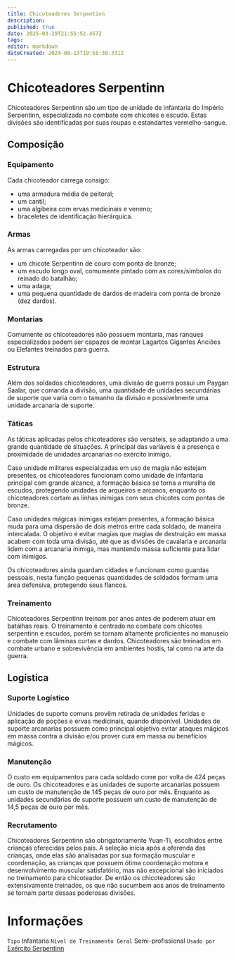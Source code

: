 ```yaml
---
title: Chicoteadores Serpentinn
description: 
published: true
date: 2025-03-29T21:55:52.457Z
tags: 
editor: markdown
dateCreated: 2024-08-13T19:58:30.331Z
---
```


<!-- SUBTITLE: Visão geral sobre Chicoteadores Serpentinn -->

# Chicoteadores Serpentinn
Chicoteadores Serpentinn são um tipo de unidade de infantaria do Império Serpentinn, especializada no combate com chicotes e escudo. Estas divisões são identificadas por suas roupas e estandartes vermelho-sangue. 

## Composição

### Equipamento
Cada chicoteador carrega consigo:
* uma armadura média de peitoral;
* um cantil;
* uma algibeira com ervas medicinais e veneno;
* braceletes de identificação hierárquica.

### Armas
As armas carregadas por um chicoteador são:
* um chicote Serpentinn de couro com ponta de bronze;
* um escudo longo oval, comumente pintado com as cores/símbolos do reinado do batalhão;
* uma adaga;
* uma pequena quantidade de dardos de madeira com ponta de bronze (dez dardos).

### Montarias
Comumente os chicoteadores não possuem montaria, mas ranques especializados podem ser capazes de montar Lagartos Gigantes Anciões ou Elefantes treinados para guerra.

### Estrutura
Além dos soldados chicoteadores, uma divisão de guerra possui um Paygan Saalar, que comanda a divisão, uma quantidade de unidades secundárias de suporte que varia com o tamanho da divisão e possivelmente uma unidade arcanaria de suporte.

### Táticas
As táticas aplicadas pelos chicoteadores são versáteis, se adaptando a uma grande quantidade de situações. A principal das variáveis é a presença e proximidade de unidades arcanarias no exército inimigo.

Caso unidade militares especializadas em uso de magia não estejam presentes, os chicoteadores funcionam como unidade de infantaria principal com grande alcance, a formação básica se torna a muralha de escudos, protegendo unidades de arqueiros e arcanos, enquanto os chicoteadores cortam as linhas inimigas com seus chicotes com pontas de bronze. 

Caso unidades mágicas inimigas estejam presentes, a formação básica muda para uma dispersão de dois metros entre cada soldado, de maneira intercalada. O objetivo é evitar magias que magias de destruição em massa acabem com toda uma divisão, até que as divisões de cavalaria e arcanaria lidem com a arcanaria inimiga, mas mantendo massa suficiente para lidar com inimigos.   

Os chicoteadores ainda guardam cidades e funcionam como guardas pessoais, nesta função pequenas quantidades de soldados formam uma área defensiva, protegendo seus flancos.

### Treinamento
Chicoteadores Serpentinn treinam por anos antes de poderem atuar em batalhas reais. O treinamento é centrado no combate com chicotes serpentinn e escudos, porém se tornam altamente proficientes no manuseio e combate com lâminas curtas e dardos. Chicoteadores são treinados em combate urbano e sobrevivência em ambientes hostis, tal como na arte da guerra.

## Logística

### Suporte Logístico
Unidades de suporte comuns provêm retirada de unidades feridas e aplicação de poções e ervas medicinais, quando disponível. Unidades de suporte arcanarias possuem como principal objetivo evitar ataques mágicos em massa contra a divisão e/ou prover cura em massa ou benefícios mágicos.

### Manutenção
O custo em equipamentos para cada soldado corre por volta de 424 peças de ouro. Os chicoteadores e as unidades de suporte arcanarias possuem um custo de manutenção de 145 peças de ouro por mês. Enquanto as unidades secundárias de suporte possuem um custo de manutenção de 14,5 peças de ouro por mês.

### Recrutamento
Chicoteadores Serpentinn são obrigatoriamente Yuan-Ti, escolhidos entre crianças oferecidas pelos pais. A seleção inicia após a oferenda das crianças, onde elas são analisadas por sua formação muscular e coordenação, as crianças que possuem ótima coordenação motora e desenvolvimento muscular satisfatório, mas não excepcional são iniciados no treinamento para chicoteador. De então os chicoteadores são extensivamente treinados, os que não sucumbem aos anos de treinamento se tornam parte dessas poderosas divisões.

# Informações
`Tipo` Infantaria
`Nível de Treinamento Geral` Semi-profissional
`Usado por` [Exército Serpentinn](/faccoes/nacoes/exercito-serpentinn#exercito-serpentinn) 
